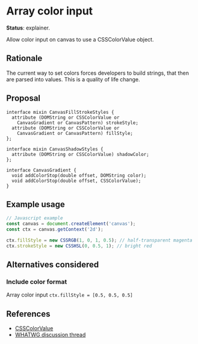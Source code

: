 Array color input
=================
**Status**: explainer.

Allow color input on canvas to use a CSSColorValue object.

Rationale
---------

The current way to set colors forces developers to build strings, that then are parsed into values.
This is a quality of life change.


Proposal
--------

```webidl
interface mixin CanvasFillStrokeStyles {
  attribute (DOMString or CSSColorValue or
    CanvasGradient or CanvasPattern) strokeStyle;
  attribute (DOMString or CSSColorValue or
    CanvasGradient or CanvasPattern) fillStyle;
};

interface mixin CanvasShadowStyles {
  attribute (DOMString or CSSColorValue) shadowColor;
};

interface CanvasGradient {
  void addColorStop(double offset, DOMString color);
  void addColorStop(double offset, CSSColorValue);
}
```

Example usage
-------------

```js
// Javascript example
const canvas = document.createElement('canvas');
const ctx = canvas.getContext('2d');

ctx.fillStyle = new CSSRGB(1, 0, 1, 0.5); // half-transparent magenta
ctx.strokeStyle = new CSSHSL(0, 0.5, 1); // bright red
```

Alternatives considered
-----------------------

### Include color format

Array color input `ctx.fillStyle = [0.5, 0.5, 0.5]` 


References
----------

 - [CSSColorValue](https://drafts.css-houdini.org/css-typed-om-1/#colorvalue-objects)
 - [WHATWG discussion thread](https://github.com/whatwg/html/issues/5616)
